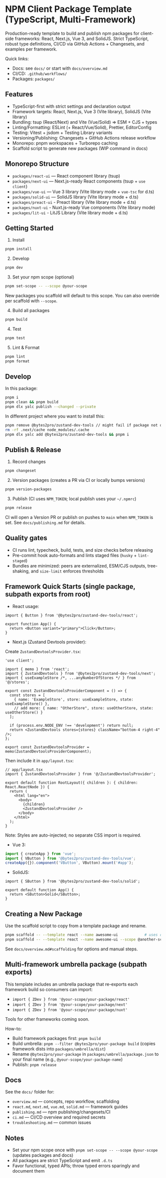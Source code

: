 # NPM Client Package Template (TypeScript, Multi-Framework)

Production-ready template to build and publish npm packages for client-side frameworks: React, Next.js, Vue 3, and SolidJS. Strict TypeScript, robust type definitions, CI/CD via GitHub Actions + Changesets, and examples per framework.

Quick links:

- Docs: see `docs/` or start with `docs/overview.md`
- CI/CD: `.github/workflows/`
- Packages: `packages/`

## Features

- TypeScript-first with strict settings and declaration output
- Framework targets: React, Next.js, Vue 3 (Vite library), SolidJS (Vite library)
- Bundling: tsup (React/Next) and Vite (Vue/Solid) ⇒ ESM + CJS + types
- Linting/Formatting: ESLint (+ React/Vue/Solid), Prettier, EditorConfig
- Testing: Vitest + jsdom + Testing Library variants
- Versioning/Publishing: Changesets + GitHub Actions release workflow
- Monorepo: pnpm workspaces + Turborepo caching
- Scaffold script to generate new packages (WIP command in docs)

## Monorepo Structure

- `packages/react-ui` — React component library (tsup)
- `packages/next-ui` — Next.js-ready React components (tsup + `use client`)
- `packages/vue-ui` — Vue 3 library (Vite library mode + `vue-tsc` for d.ts)
- `packages/solid-ui` — SolidJS library (Vite library mode + d.ts)
- `packages/preact-ui` - Preact library (Vite library mode + d.ts)
- `packages/nuxt-ui` - Nuxt.js-ready Vue components (Vite library mode)
- `packages/lit-ui` - LitJS Library (Vite library mode + d.ts)

## Getting Started

1. Install

```bash
pnpm install
```

2. Develop

```bash
pnpm dev
```

3. Set your npm scope (optional)

```bash
pnpm set-scope -- --scope @your-scope
```

New packages you scaffold will default to this scope. You can also override per scaffold with `--scope`.

4. Build all packages

```bash
pnpm build
```

4. Test

```bash
pnpm test
```

5. Lint & Format

```bash
pnpm lint
pnpm format
```

## Develop

In this package:

```bash
pnpm i
pnpm clean && pnpm build
pnpm dlx yalc publish --changed --private
```

In different project where you want to install this:

```bash
pnpm remove @bytes2pro/zustand-dev-tools // might fail if package not originally installed
rm -rf .next/cache node_modules/.cache
pnpm dlx yalc add @bytes2pro/zustand-dev-tools && pnpm i
```

## Publish & Release

1. Record changes

```bash
pnpm changeset
```

2. Version packages (creates a PR via CI or locally bumps versions)

```bash
pnpm version-packages
```

3. Publish (CI uses `NPM_TOKEN`; local publish uses your `~/.npmrc`)

```bash
pnpm release
```

CI will open a Version PR or publish on pushes to `main` when `NPM_TOKEN` is set. See `docs/publishing.md` for details.

## Quality gates

- CI runs lint, typecheck, build, tests, and size checks before releasing
- Pre-commit hook auto-formats and lints staged files (`husky` + `lint-staged`)
- Bundles are minimized: peers are externalized, ESM/CJS outputs, tree-shaking, and `size-limit` enforces thresholds

## Framework Quick Starts (single package, subpath exports from root)

- React usage:

```tsx
import { Button } from '@bytes2pro/zustand-dev-tools/react';

export function App() {
  return <Button variant="primary">Click</Button>;
}
```

- Next.js (Zustand Devtools provider):

Create `ZustandDevtoolsProvider.tsx`:

```tsx
'use client';

import { memo } from 'react';
import { ZustandDevtools } from '@bytes2pro/zustand-dev-tools/next';
import { useExampleStore /*, ...anyNumberOfStores */ } from '@/stores';

export const ZustandDevtoolsProviderComponent = () => {
  const stores = [
    { name: 'ExampleStore', store: useExampleStore, state: useExampleStore() },
    // add more: { name: "OtherStore", store: useOtherStore, state: useOtherStore() }
  ];

  if (process.env.NODE_ENV !== 'development') return null;
  return <ZustandDevtools stores={stores} className="bottom-4 right-4" />;
};

export const ZustandDevtoolsProvider = memo(ZustandDevtoolsProviderComponent);
```

Then include it in `app/layout.tsx`:

```tsx
// app/layout.tsx
import { ZustandDevtoolsProvider } from '@/ZustandDevtoolsProvider';

export default function RootLayout({ children }: { children: React.ReactNode }) {
  return (
    <html lang="en">
      <body>
        {children}
        <ZustandDevtoolsProvider />
      </body>
    </html>
  );
}
```

Note: Styles are auto-injected; no separate CSS import is required.

- Vue 3:

```ts
import { createApp } from 'vue';
import { VButton } from '@bytes2pro/zustand-dev-tools/vue';
createApp({}).component('VButton', VButton).mount('#app');
```

- SolidJS:

```tsx
import { SButton } from '@bytes2pro/zustand-dev-tools/solid';

export default function App() {
  return <SButton>Solid</SButton>;
}
```

## Creating a New Package

Use the scaffold script to copy from a template package and rename.

```bash
pnpm scaffold -- --template react --name awesome-ui            # uses detected scope
pnpm scaffold -- --template react --name awesome-ui --scope @another-scope
```

See `docs/overview.md#scaffolding` for options and manual steps.

## Multi-framework umbrella package (subpath exports)

This template includes an umbrella package that re-exports each framework build so consumers can import:

- `import { ZDev } from '@your-scope/your-package/react'`
- `import { ZDev } from '@your-scope/your-package/next'`
- `import { ZDev } from '@your-scope/your-package/nuxt'`

Tools for other frameworks coming soon.

How-to:

- Build framework packages first: `pnpm build`
- Build umbrella: `pnpm --filter @bytes2pro/your-package build` (copies framework dists into `packages/umbrella/dist`)
- Rename `@bytes2pro/your-package` in `packages/umbrella/package.json` to your final name (e.g., `@your-scope/your-package-name`)
- Publish: `pnpm release`

## Docs

See the `docs/` folder for:

- `overview.md` — concepts, repo workflow, scaffolding
- `react.md`, `next.md`, `vue.md`, `solid.md` — framework guides
- `publishing.md` — npm publishing/changesets/CI
- `ci.md` — CI/CD overview and required secrets
- `troubleshooting.md` — common issues

## Notes

- Set your npm scope once with `pnpm set-scope -- --scope @your-scope` (updates packages and docs)
- All packages are strict TypeScript and emit `.d.ts`
- Favor functional, typed APIs; throw typed errors sparingly and document them
